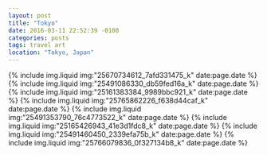 ```yaml
---
layout: post
title: "Tokyo"
date: 2016-03-11 22:52:39 -0100
categories: posts
tags: travel art
location: "Tokyo, Japan"
---
```


{% include img.liquid img:"25670734612_7afd331475_k" date:page.date %}
{% include img.liquid img:"25491086330_db59fed16a_k" date:page.date %}
{% include img.liquid img:"25161383384_9989bbc921_k" date:page.date %}
{% include img.liquid img:"25765862226_f638d44caf_k" date:page.date %}
{% include img.liquid img:"25491353790_76c4773522_k" date:page.date %}
{% include img.liquid img:"25165426943_41e3d1fdc8_k" date:page.date %}
{% include img.liquid img:"25491460450_2339efa75b_k" date:page.date %}
{% include img.liquid img:"25766079836_0f327134b8_k" date:page.date %}
